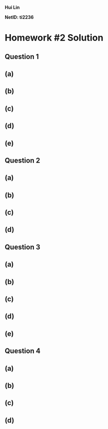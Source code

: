 **Hui Lin**

**NetID: ti2236**

# Homework #2 Solution

## Question 1
## (a)
## (b)
## (c)
## (d)
## (e)

## Question 2
## (a)
## (b)
## (c)
## (d)

## Question 3
## (a)
## (b)
## (c)
## (d)
## (e)

## Question 4
## (a)
## (b)
## (c)
## (d)